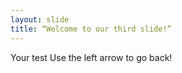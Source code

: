 ```yaml
---
layout: slide
title: “Welcome to our third slide!”
---
```

Your test
Use the left arrow to go back!
